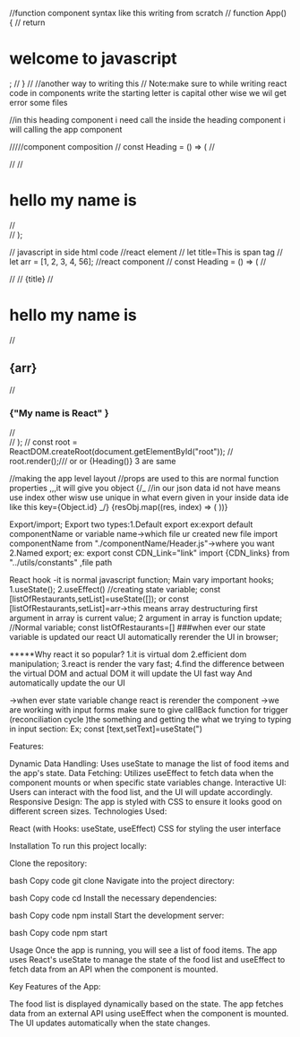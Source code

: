 //function component syntax like this writing from scratch
// function App() {
// return <h1>welcome to javascript</h1>;
// }
// //another way to writing this
// Note:make sure to while writing react code in components write the starting letter is capital other wise we wil get error some files

//in this heading component i need call the inside the heading component i will calling the app component

/////component composition
// const Heading = () => (
// <div>
// <App />
// <h1>hello my name is</h1>
// </div>
// );

// javascript in side html code
//react element
// let title=<span>This is span tag</span>
// let arr = [1, 2, 3, 4, 56];
//react component
// const Heading = () => (
// <div>
// <App />
// {title}
// <h1>hello my name is</h1>
// <h2>{arr}</h2>
// <h3>{"My name is React" }</h3>
// </div>
// );
// const root = ReactDOM.createRoot(document.getElementById("root"));
// root.render(<Heading />);///<Heading></Heading> or </Heading> or {Heading()} 3 are same

//making the app level layout
//props are used to this are normal function properties ,,,it will give you object
{/_ //in our json data id not have means use index other wisw use unique in what evern given in your inside data ide like this key={Object.id} _/}
{resObj.map((res, index) => (
<RestaurantCard key={index} resObj={res} />
))}

Export/import;
Export two types:1.Default export
ex:export default componentName or variable name->which file ur created new file
import componentName from "./componentName/Header.js"->where you want
2.Named export;
ex: export const CDN_Link="link"
import {CDN_links} from "../utils/constants" ,file path

React hook -it is normal javascript function;
Main vary important hooks;
1.useState();
2.useEffect()
//creating state variable;
const [listOfRestaurants,setList]=useState([]);
or
const [listOfRestaurants,setList]=arr->this means array destructuring
first argument in array is current value;
2 argument in array is function update;
//Normal variable;
const listOfRestaurants=[]
###when ever our state variable is updated our react UI automatically rerender the UI in browser;

**\***Why react it so popular?
1.it is virtual dom
2.efficient dom manipulation;
3.react is render the vary fast;
4.find the difference between the virtual DOM and actual DOM it will update the UI fast way And automatically update the our UI

->when ever state variable change react is rerender the component
->we are working with input forms make sure to give callBack function for trigger (reconciliation cycle )the something and getting the what we trying to typing in input section:
Ex;
const [text,setText]=useState(")

<!-- <input onChange={(e)=>setText(e.target.value)}/> -->

<!-- features -->

Features:

Dynamic Data Handling: Uses useState to manage the list of food items and the app's state.
Data Fetching: Utilizes useEffect to fetch data when the component mounts or when specific state variables change.
Interactive UI: Users can interact with the food list, and the UI will update accordingly.
Responsive Design: The app is styled with CSS to ensure it looks good on different screen sizes.
Technologies Used:

React (with Hooks: useState, useEffect)
CSS for styling the user interface

Installation
To run this project locally:

Clone the repository:

bash
Copy code
git clone <repository-url>
Navigate into the project directory:

bash
Copy code
cd <project-directory>
Install the necessary dependencies:

bash
Copy code
npm install
Start the development server:

bash
Copy code
npm start

Usage
Once the app is running, you will see a list of food items. The app uses React's useState to manage the state of the food list and useEffect to fetch data from an API when the component is mounted.

Key Features of the App:

The food list is displayed dynamically based on the state.
The app fetches data from an external API using useEffect when the component is mounted.
The UI updates automatically when the state changes.
